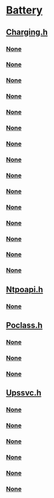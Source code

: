 # [Battery](index.md)
## [Charging.h](../charging/index.md)
### [None](../charging/ne-charging-_powersourceid.md)
### [None](../charging/ni-charging-ioctl_cad_disable_charging.md)
### [None](../charging/ni-charging-ioctl_cad_get_battery_provisioning_status.md)
### [None](../charging/ni-charging-ioctl_cad_get_charging_status_complete.md)
### [None](../charging/ni-charging-ioctl_cad_power_source_update_ex.md)
### [None](../charging/ni-charging-ioctl_internal_cad_power_source_update.md)
### [None](../charging/ni-charging-ioctl_internal_configure_charger_property.md)
### [None](../charging/ns-charging-_batteryprovisioningstatus.md)
### [None](../charging/ns-charging-_cad_power_source_info.md)
### [None](../charging/ns-charging-_cad_power_source_info_usb.md)
### [None](../charging/ns-charging-_chargingstatuscomplete.md)
### [None](../charging/ns-charging-_configurable_charger_property_header.md)
### [None](../charging/ns-charging-_powersourcestatus.md)
### [None](../charging/ns-charging-_powersourceupdate.md)
### [None](../charging/ns-charging-_powersourceupdateex.md)
## [Ntpoapi.h](../ntpoapi/index.md)
### [None](../ntpoapi/ns-ntpoapi-battery_reporting_scale.md)
## [Poclass.h](../poclass/index.md)
### [None](../poclass/ns-poclass-_battery_information.md)
### [None](../poclass/ns-poclass-_battery_manufacture_date.md)
### [None](../poclass/ns-poclass-_battery_status.md)
## [Upssvc.h](../upssvc/index.md)
### [None](../upssvc/nf-upssvc-upscancelwait.md)
### [None](../upssvc/nf-upssvc-upsgetstate.md)
### [None](../upssvc/nf-upssvc-upsinit.md)
### [None](../upssvc/nf-upssvc-upsstop.md)
### [None](../upssvc/nf-upssvc-upsturnoff.md)
### [None](../upssvc/nf-upssvc-upswaitforstatechange.md)
